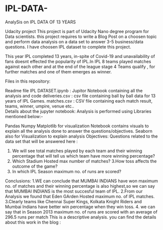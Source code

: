 # IPL-DATA-
AnalySis on IPL DATA OF 13 YEARS

Udacity project This project is part of Udacity Nano degree program for Data scientists. this project requires to write a Blog Post on a choosen topic and perform data analysis on a data set to answer 3-5 business/data questions. I have choosen IPL dataset to complete this project.

This year IPL completed 13 years, in-spite of Covid-19 and unavailability of fans doesnt effected the popularity of IPL.In IPL 8 teams played matches against each other and at the end of the league stage 4 Teams qualify , for further matches and one of them emerges as winner.

Files in this repository:
 
Readme file
IPL DATASET.ipynb : Jupitor Notebook containing all the analysis and code
deliveries.csv : csv file containing ball by ball data for 13 years of IPL Games.
matches.csv : CSV file containing each match result, teams, winner, umpire, venue etc..  
Details about the  jupyter notebook: Analysis is performed using Libraries mentioned below:-

Pandas
Numpy
Matplotlib for visualization Notebook contains visuals to explain all the analysis done to answer the questions/objectives.
Seaborn also for Visualization to explain analysis
Objectives: Questions related to the data set that will be answered here : 

1. We will see   total matches  played by each team and their winning percentage that will tell us which team have more winning percentage? 
2. Which Stadium Hosted max number of matches?
3.How toss affects the outcome of the game?
4. In which IPL Season maximum no. of runs are scored?

Conclusions:
1.WE can conclude that MUMBAI INDIANS have won maximum no. of matches and their winning percentage is also highest,so we can say that MUMBAI INDIANS is the most succesful team of IPL.
2.From our Analysis we found that Eden GArden Hosted maximum no. of IPL matches.
3.Clearly teams like Chennai Super Kings, Kolkata Knight Riders and Mumbai Indians have better win percentage when they win toss. 
4. we can say that in Season 2013 maximum no. of runs are scored with an average of 296.5 runs per match
This is a descriptive analysis. you can find the details about this work in the blog : 
